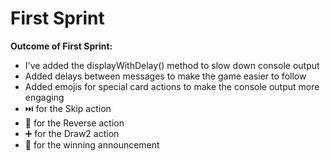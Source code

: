 # First Sprint
**Outcome of First Sprint:**
- I've added the displayWithDelay() method to slow down console output
- Added delays between messages to make the game easier to follow
- Added emojis for special card actions to make the console output more engaging
 - ⏭️ for the Skip action
 - 🔄 for the Reverse action
 - ➕ for the Draw2 action
 - 🎉 for the winning announcement
